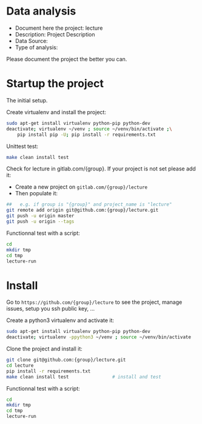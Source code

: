 # Data analysis
- Document here the project: lecture
- Description: Project Description
- Data Source:
- Type of analysis:

Please document the project the better you can.

# Startup the project

The initial setup.

Create virtualenv and install the project:
```bash
sudo apt-get install virtualenv python-pip python-dev
deactivate; virtualenv ~/venv ; source ~/venv/bin/activate ;\
    pip install pip -U; pip install -r requirements.txt
```

Unittest test:
```bash
make clean install test
```

Check for lecture in gitlab.com/{group}.
If your project is not set please add it:

- Create a new project on `gitlab.com/{group}/lecture`
- Then populate it:

```bash
##   e.g. if group is "{group}" and project_name is "lecture"
git remote add origin git@github.com:{group}/lecture.git
git push -u origin master
git push -u origin --tags
```

Functionnal test with a script:

```bash
cd
mkdir tmp
cd tmp
lecture-run
```

# Install

Go to `https://github.com/{group}/lecture` to see the project, manage issues,
setup you ssh public key, ...

Create a python3 virtualenv and activate it:

```bash
sudo apt-get install virtualenv python-pip python-dev
deactivate; virtualenv -ppython3 ~/venv ; source ~/venv/bin/activate
```

Clone the project and install it:

```bash
git clone git@github.com:{group}/lecture.git
cd lecture
pip install -r requirements.txt
make clean install test                # install and test
```
Functionnal test with a script:

```bash
cd
mkdir tmp
cd tmp
lecture-run
```
